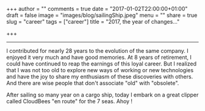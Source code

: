 +++
author = ""
comments = true
date = "2017-01-02T22:00:00+01:00"
draft = false
image = "images/blog/sailingShip.jpeg"
menu = ""
share = true
slug = "career"
tags = ["career"]
title = "2017, the year of changes..."

+++

***

I contributed for nearly 28 years to the evolution of the same company. I enjoyed it very much and have good memories. At 8 years of retirement, I could have continued to reap the earnings of this loyal career. But I realized that I was not too old to explore new ways of working or new technologies and have the joy to share my enthusiasm of these discoveries with others. And there are wise people that don't associate "old" with "obsolete".


After sailing so many year on a cargo ship, today I embark on a great clipper called CloudBees "en route" for the 7 seas. Ahoy !